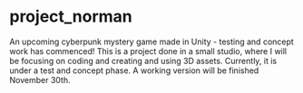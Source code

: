 # project_norman
An upcoming cyberpunk mystery game made in Unity - testing and concept work has commenced!
This is a project done in a small studio, where I will be focusing on coding and creating and using 3D assets.
Currently, it is under a test and concept phase. A working version will be finished November 30th.
